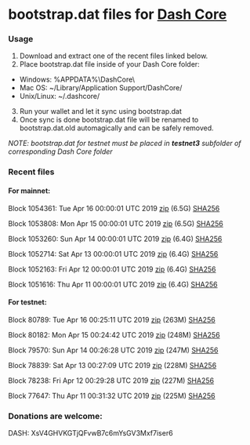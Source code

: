 # bootstrap.dat files for [Dash Core](https://www.dash.org)

### Usage

1. Download and extract one of the recent files linked below.
2. Place bootstrap.dat file inside of your Dash Core folder:
 - Windows: %APPDATA%\DashCore\
 - Mac OS: ~/Library/Application Support/DashCore/
 - Unix/Linux: ~/.dashcore/
3. Run your wallet and let it sync using bootstrap.dat
4. Once sync is done bootstrap.dat file will be renamed to bootstrap.dat.old automagically and can be safely removed.

_NOTE: bootstrap.dat for testnet must be placed in **testnet3** subfolder of corresponding Dash Core folder_

### Recent files

#### For mainnet:

Block 1054361: Tue Apr 16 00:00:01 UTC 2019 [zip](https://dash-bootstrap.ams3.digitaloceanspaces.com/mainnet/2019-04-16/bootstrap.dat.zip) (6.5G) [SHA256](https://dash-bootstrap.ams3.digitaloceanspaces.com/mainnet/2019-04-16/sha256.txt)

Block 1053808: Mon Apr 15 00:00:01 UTC 2019 [zip](https://dash-bootstrap.ams3.digitaloceanspaces.com/mainnet/2019-04-15/bootstrap.dat.zip) (6.5G) [SHA256](https://dash-bootstrap.ams3.digitaloceanspaces.com/mainnet/2019-04-15/sha256.txt)

Block 1053260: Sun Apr 14 00:00:01 UTC 2019 [zip](https://dash-bootstrap.ams3.digitaloceanspaces.com/mainnet/2019-04-14/bootstrap.dat.zip) (6.4G) [SHA256](https://dash-bootstrap.ams3.digitaloceanspaces.com/mainnet/2019-04-14/sha256.txt)

Block 1052714: Sat Apr 13 00:00:01 UTC 2019 [zip](https://dash-bootstrap.ams3.digitaloceanspaces.com/mainnet/2019-04-13/bootstrap.dat.zip) (6.4G) [SHA256](https://dash-bootstrap.ams3.digitaloceanspaces.com/mainnet/2019-04-13/sha256.txt)

Block 1052163: Fri Apr 12 00:00:01 UTC 2019 [zip](https://dash-bootstrap.ams3.digitaloceanspaces.com/mainnet/2019-04-12/bootstrap.dat.zip) (6.4G) [SHA256](https://dash-bootstrap.ams3.digitaloceanspaces.com/mainnet/2019-04-12/sha256.txt)

Block 1051616: Thu Apr 11 00:00:01 UTC 2019 [zip](https://dash-bootstrap.ams3.digitaloceanspaces.com/mainnet/2019-04-11/bootstrap.dat.zip) (6.4G) [SHA256](https://dash-bootstrap.ams3.digitaloceanspaces.com/mainnet/2019-04-11/sha256.txt)


#### For testnet:

Block 80789: Tue Apr 16 00:25:11 UTC 2019 [zip](https://dash-bootstrap.ams3.digitaloceanspaces.com/testnet/2019-04-16/bootstrap.dat.zip) (263M) [SHA256](https://dash-bootstrap.ams3.digitaloceanspaces.com/testnet/2019-04-16/sha256.txt)

Block 80182: Mon Apr 15 00:24:42 UTC 2019 [zip](https://dash-bootstrap.ams3.digitaloceanspaces.com/testnet/2019-04-15/bootstrap.dat.zip) (248M) [SHA256](https://dash-bootstrap.ams3.digitaloceanspaces.com/testnet/2019-04-15/sha256.txt)

Block 79570: Sun Apr 14 00:26:28 UTC 2019 [zip](https://dash-bootstrap.ams3.digitaloceanspaces.com/testnet/2019-04-14/bootstrap.dat.zip) (247M) [SHA256](https://dash-bootstrap.ams3.digitaloceanspaces.com/testnet/2019-04-14/sha256.txt)

Block 78839: Sat Apr 13 00:27:09 UTC 2019 [zip](https://dash-bootstrap.ams3.digitaloceanspaces.com/testnet/2019-04-13/bootstrap.dat.zip) (228M) [SHA256](https://dash-bootstrap.ams3.digitaloceanspaces.com/testnet/2019-04-13/sha256.txt)

Block 78238: Fri Apr 12 00:29:28 UTC 2019 [zip](https://dash-bootstrap.ams3.digitaloceanspaces.com/testnet/2019-04-12/bootstrap.dat.zip) (227M) [SHA256](https://dash-bootstrap.ams3.digitaloceanspaces.com/testnet/2019-04-12/sha256.txt)

Block 77647: Thu Apr 11 00:31:32 UTC 2019 [zip](https://dash-bootstrap.ams3.digitaloceanspaces.com/testnet/2019-04-11/bootstrap.dat.zip) (225M) [SHA256](https://dash-bootstrap.ams3.digitaloceanspaces.com/testnet/2019-04-11/sha256.txt)


### Donations are welcome:

DASH: XsV4GHVKGTjQFvwB7c6mYsGV3Mxf7iser6
